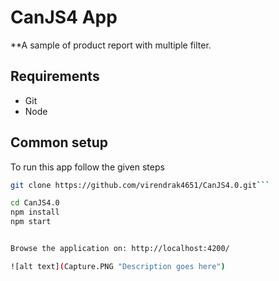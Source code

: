 CanJS4 App
=====================

**A sample of product report with multiple filter.

## Requirements
* Git
* Node


## Common setup

To run this app follow the given steps

```bash
git clone https://github.com/virendrak4651/CanJS4.0.git```

cd CanJS4.0
npm install
npm start


Browse the application on: http://localhost:4200/

![alt text](Capture.PNG "Description goes here")

